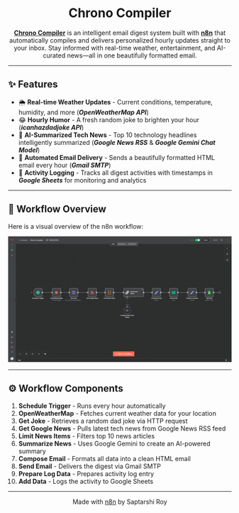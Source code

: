 <h1 align="center"><b>Chrono Compiler</b></h1>

<p align="center">
  <a href="https://github.com/saptarshiroy39/Chrono-Compiler"><b>Chrono Compiler</b></a> is an intelligent email digest system built with <a href="https://n8n.io"><b>n8n</b></a> that automatically compiles and delivers personalized hourly updates straight to your inbox. Stay informed with real-time weather, entertainment, and AI-curated news—all in one beautifully formatted email.
</p>

---

## ✨ Features

* 🌦️ **Real-time Weather Updates** - Current conditions, temperature, humidity, and more (***OpenWeatherMap API***)
* 😂 **Hourly Humor** - A fresh random joke to brighten your hour (***icanhazdadjoke API***)
* 📰 **AI-Summarized Tech News** - Top 10 technology headlines intelligently summarized (***Google News RSS*** & ***Google Gemini Chat Model***)
* 📧 **Automated Email Delivery** - Sends a beautifully formatted HTML email every hour (***Gmail SMTP***)
* 📗 **Activity Logging** - Tracks all digest activities with timestamps in ***Google Sheets*** for monitoring and analytics

---

## 🤖 Workflow Overview

Here is a visual overview of the n8n workflow:

![Chrono Compiler Workflow](workflow-overview.png)

---

## ⚙️ Workflow Components

1. **Schedule Trigger** - Runs every hour automatically
2. **OpenWeatherMap** - Fetches current weather data for your location
3. **Get Joke** - Retrieves a random dad joke via HTTP request
4. **Get Google News** - Pulls latest tech news from Google News RSS feed
5. **Limit News Items** - Filters top 10 news articles
6. **Summarize News** - Uses Google Gemini to create an AI-powered summary
7. **Compose Email** - Formats all data into a clean HTML email
8. **Send Email** - Delivers the digest via Gmail SMTP
9. **Prepare Log Data** - Prepares activity log entry
10. **Add Data** - Logs the activity to Google Sheets

---

<p align="center">
  Made with <a href="https://n8n.io">n8n</a> by Saptarshi Roy
</p>